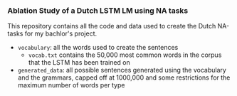 ### Ablation Study of a Dutch LSTM LM using NA tasks

This repository contains all the code and data used to create the Dutch NA-tasks for my bachlor's project.
- `vocabulary`: all the words used to create the sentences
    - `vocab.txt` contains the 50,000 most common words in the corpus that the LSTM has been trained on
- `generated_data`: all possible sentences generated using the vocabulary and the grammars, capped off at 1000,000 and some restrictions for the maximum number of words per type
